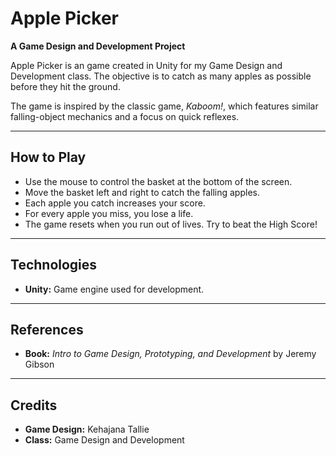 # Apple Picker

**A Game Design and Development Project**

Apple Picker is an game created in Unity for my Game Design and Development class. The objective is to catch as many apples as possible before they hit the ground.

The game is inspired by the classic game, *Kaboom!*, which features similar falling-object mechanics and a focus on quick reflexes.

---

## How to Play

* Use the mouse to control the basket at the bottom of the screen.
* Move the basket left and right to catch the falling apples.
* Each apple you catch increases your score.
* For every apple you miss, you lose a life.
* The game resets when you run out of lives. Try to beat the High Score!

---

## Technologies

* **Unity:** Game engine used for development.

---

## References

* **Book:** *Intro to Game Design, Prototyping, and Development* by Jeremy Gibson

---

## Credits

* **Game Design:** Kehajana Tallie
* **Class:** Game Design and Development
